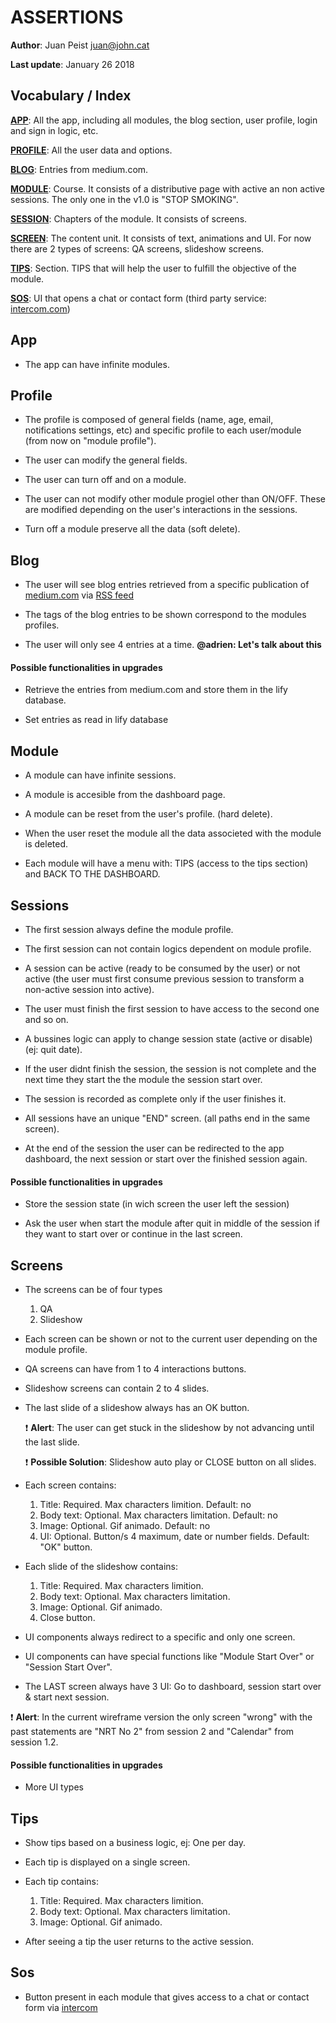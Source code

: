 ASSERTIONS
==========

**Author**: Juan Peist juan@john.cat

**Last update**: January 26 2018

Vocabulary / Index
------------------

[**APP**](#app): All the app, including all modules, the blog section, user profile, login and sign in logic, etc.

[**PROFILE**](#profile): All the user data and options.

[**BLOG**](#blog): Entries from medium.com.

[**MODULE**](#module): Course. It consists of a distributive page with active an non active sessions. The only one in the v1.0 is "STOP SMOKING".

[**SESSION**](#sessions): Chapters of the module. It consists of screens.

[**SCREEN**](#screens): The content unit. It consists of text, animations and UI. For now there are 2 types of screens: QA screens, slideshow screens.

[**TIPS**](#tips): Section. TIPS that will help the user to fulfill the objective of the module.

[**SOS**](#sos): UI that opens a chat or contact form (third party service: [intercom.com](https://www.intercom.com/)) 


App
---

+ The app can have infinite modules.


Profile
-------

+ The profile is composed of general fields (name, age, email, notifications settings, etc) and specific profile to each user/module (from now on "module profile").

+ The user can modify the general fields.

+ The user can turn off and on a module.

+ The user can not modify other module progiel other than ON/OFF. These are modified depending on the user's interactions in the sessions.

+ Turn off a module preserve all the data (soft delete).


Blog
----

+ The user will see blog entries retrieved from a specific publication of [medium.com](https://medium.com/) via [RSS feed](https://help.medium.com/hc/en-us/articles/214874118-RSS-feeds)

+ The tags of the blog entries to be shown correspond to the modules profiles.

+ The user will only see 4 entries at a time. **@adrien: Let's talk about this**

#### Possible functionalities in upgrades

+ Retrieve the entries from medium.com and store them in the lify database.

+ Set entries as read in lify database


Module
------

+ A module can have infinite sessions.

+ A module is accesible from the dashboard page.

+ A module can be reset from the user's profile. (hard delete).

+ When the user reset the module all the data associeted with the module is deleted.

+ Each module will have a menu with: TIPS (access to the tips section) and BACK TO THE DASHBOARD.


Sessions
--------

+ The first session always define the module profile.

+ The first session can not contain logics dependent on module profile.

+ A session can be active (ready to be consumed by the user) or not active (the user must first consume previous session to transform a non-active session into active).

+ The user must finish the first session to have access to the second one and so on.

+ A bussines logic can apply to change session state (active or disable) (ej: quit date). 

+ If the user didnt finish the session, the session is not complete and the next time they start the the module the session start over.

+ The session is recorded as complete only if the user finishes it.

+ All sessions have an unique "END" screen. (all paths end in the same screen).

+ At the end of the session the user can be redirected to the app dashboard, the next session or start over the finished session again.

#### Possible functionalities in upgrades

+ Store the session state (in wich screen the user left the session)

+ Ask the user when start the module after quit in middle of the session if they want to start over or continue in the last screen.


Screens
-------

+ The screens can be of four types
  1. QA
  4. Slideshow

+ Each screen can be shown or not to the current user depending on the module profile.

+ QA screens can have from 1 to 4 interactions buttons.

+ Slideshow screens can contain 2 to 4 slides.

+ The last slide of a slideshow always has an OK button. 

  :exclamation: **Alert**: The user can get stuck in the slideshow by not advancing until the last slide. 

  :exclamation: **Possible Solution**: Slideshow auto play or CLOSE button on all slides.

+ Each screen contains:
  1. Title: Required. Max characters limition. Default: no
  2. Body text: Optional. Max characters limitation. Default: no
  3. Image: Optional. Gif animado. Default: no
  4. UI: Optional. Button/s 4 maximum, date or number fields. Default: "OK" button.

+ Each slide of the slideshow contains:
  1. Title: Required. Max characters limition.
  2. Body text: Optional. Max characters limitation.
  3. Image: Optional. Gif animado.
  4. Close button. 

+ UI components always redirect to a specific and only one screen.

+ UI components can have special functions like "Module Start Over" or "Session Start Over".

+ The LAST screen always have 3 UI: Go to dashboard, session start over & start next session.

:exclamation: **Alert**: In the current wireframe version the only screen "wrong" with the past statements are "NRT No 2" from session 2 and "Calendar" from session 1.2.

#### Possible functionalities in upgrades

  + More UI types


Tips
----

+ Show tips based on a business logic, ej: One per day.

+ Each tip is displayed on a single screen.

+ Each tip contains:
  1. Title: Required. Max characters limition.
  2. Body text: Optional. Max characters limitation.
  3. Image: Optional. Gif animado.

+ After seeing a tip the user returns to the active session.


Sos
---

+ Button present in each module that gives access to a chat or contact form via [intercom](https://www.intercom.com)





